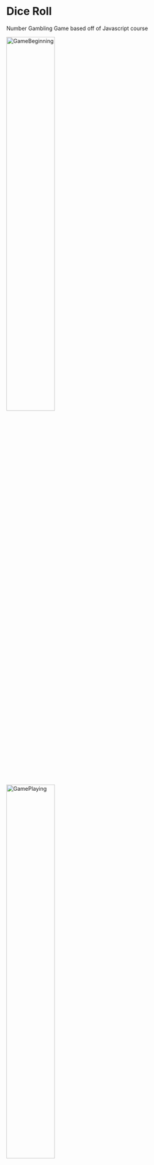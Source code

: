 # Dice Roll
Number Gambling Game based off of Javascript course

<img src="https://cdn.discordapp.com/attachments/751031311447097385/982774040907374592/brave_nsd1efbVpn.png" alt="GameBeginning" style="height: 50%; width:50%;"/>

<img src="https://cdn.discordapp.com/attachments/751031311447097385/982775495781404712/brave_7SjqsXISxp.png" alt="GamePlaying" style="height: 50%; width:50%;"/>

<img src="https://cdn.discordapp.com/attachments/751031311447097385/982775173549797377/brave_TIOpztTNuO.png" alt="GameOver" style="height: 50%; width:50%;"/>
